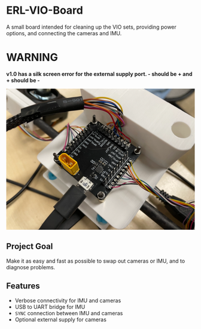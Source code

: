 # ERL-VIO-Board
A small board intended for cleaning up the VIO sets, providing power options, and connecting the cameras and IMU.

# **WARNING**

**v1.0 has a silk screen error for the external supply port. - should be + and + should be -**

![](real_photo.png)

## Project Goal
Make it as easy and fast as possible to swap out cameras or IMU, and to diagnose problems.

## Features
- Verbose connectivity for IMU and cameras
- USB to UART bridge for IMU
- `SYNC` connection between IMU and cameras
- Optional external supply for cameras
